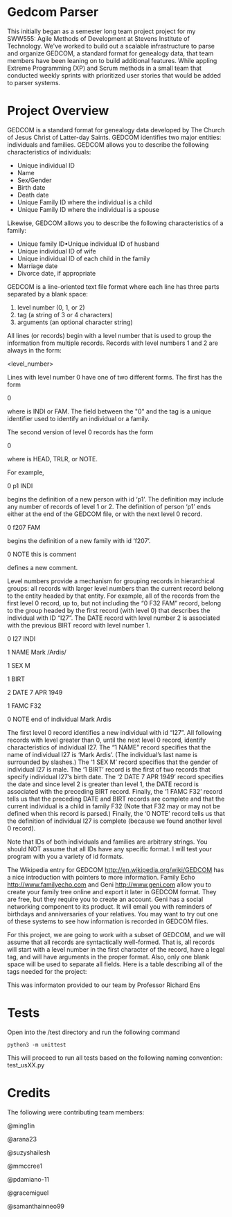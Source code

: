 # Gedcom Parser

This initially began as a semester long team project project for my SWW555: Agile Methods of Development at Stevens Institute of Technology. We've worked to build out a scalable infrastructure to parse and organize GEDCOM, a standard format for genealogy data, that team members have been leaning on to build additional features. While appling Extreme Programming (XP) and Scrum methods in a small team that conducted weekly sprints with prioritized user stories that would be added to parser systems.

# Project Overview
GEDCOM is a standard format for genealogy data developed by The Church of Jesus Christ of Latter-day Saints. GEDCOM identifies two major entities: individuals and families. GEDCOM allows you to describe the following characteristics of individuals:
  - Unique individual ID
  - Name
  - Sex/Gender
  - Birth date
  - Death date
  - Unique Family ID where the individual is a child
  - Unique Family ID where the individual is a spouse

Likewise, GEDCOM allows you to describe the following characteristics of a family:
  - Unique family ID•Unique individual ID of husband
  - Unique individual ID of wife
  - Unique individual ID of each child in the family
  - Marriage date
  - Divorce date, if appropriate
 
GEDCOM is	a	line-oriented	text	file	format	where	each	line	has	three	parts	separated	by a blank space:	

  1. level	number (0,	1,	or	2)	
  2. tag (a	string	of	3	or	4	characters)	
  3. arguments (an	optional	character	string)	
 
All	lines	(or	records)	begin	with	a	level	number that	is	used to group	the	information	from multiple	records.	Records	with	level	numbers	1	and	2 are	always in the	form:	

  <level_number> <tag> <arguments>
  
Lines	with	level	number	0 have	one	of	two different	forms. The first	has	the	form

  0 <id> <tag>
  
where <tag> is INDI or FAM. The	<id> field	between	the	"0"	and	the	tag	is a	unique	identifier	used	to	identify	an	individual	or	a	family.
  
The	second	version of	level	0	records	has the	form

  0 <tag> <arguments that may be ignored>
  
where <tag> is HEAD, TRLR, or NOTE.
  
For	example,

  0 p1 INDI
  
begins	the	definition	of	a	new	person	with	id	‘p1’.		 The	definition	may	include	any	number of	records	of	level	1	or	2.		The	definition	of	person	‘p1’	ends	either	at	the	end	of	the GEDCOM	file,	or	with	the	next	level	0	record.

  0 f207 FAM

begins	the	definition	of	a	new	family	with	id	‘f207’.

  0 NOTE this is comment

defines	a	new	comment.

Level	numbers	provide	a	mechanism	for	grouping	records	in	hierarchical	groups:	all records	with	larger	level	numbers	than	the	current	record	belong	to	the entity	headed	by that	entity.	For	example,	all	of	the	records	from	the	first	level	0	record,	up	to,	but	not	including	the	“0	F32	FAM”	record,	belong	to	the	group	headed	by	the	first	record (with level	0) that	describes	the	individual	with	ID	“I27”.	The	DATE	record	with	level	number	2	is	 associated	with the	previous	BIRT	record	with	level	number	1.

  0 I27 INDI
  
  1 NAME Mark /Ardis/
  
  1 SEX M
  
  1 BIRT
  
  2 DATE 7 APR 1949
  
  1 FAMC F32
  
  0 NOTE end of individual Mark Ardis

The	first	level	0	record	identifies	a	new	individual	with	id	“I27”. All	following	records	with	level greater	than	0,	until	the	next	level	0	record, identify	characteristics	of	individual I27. The	 “1	NAME” record	specifies	that the	name of	individual	I27 is	‘Mark	Ardis’. (The	individual’s	last	name	is	surrounded	by	slashes.)	The	‘1 SEX M’	record	specifies	that the	gender	of	individual	I27 is	male.		The	‘1 BIRT’	record is	the	first	of	two	records	that specify	individual	I27’s	birth date.		The	‘2 DATE 7 APR 1949’ record	specifies	the	date	and	since	level	2	is	greater	than	level	1,	the	DATE	record	is	associated	with	the	preceding	BIRT	record.	Finally,	the	‘1 FAMC F32’	record	tells	us	that	the	preceding	DATE and	BIRT	records	are	complete	and	that the	current	individual	is	a	child	in	family	F32 (Note	that	F32 may	or	may	not	be	defined	when	this	record	is	parsed.) Finally,	the	‘0
NOTE’ record	tells	us	that	the	definition	of	individual	I27 is	complete	(because	we	found	another	level	0	record).		

Note	that	IDs	of	both	individuals	and	families	are	arbitrary	strings. You	should	NOT assume	that	all	IDs	have	any	specific	format. I	will	test	your program	with	you	a	variety	of id	formats.

The	Wikipedia	entry	for	GEDCOM	<http://en.wikipedia.org/wiki/GEDCOM>	has	a	nice	introduction	with	pointers	to	more	information.	Family	Echo <http://www.familyecho.com>	and	Geni	<http://www.geni.com>	allow	you	to create	your	family	tree	online	and	export	it	later	in	GEDCOM	format.	They	are	free,	but	they require	you	to	create	an	account.	Geni	has	a	social	networking	component	to	its	product.	It will	email	you	with	reminders	of	birthdays	and	anniversaries	of	your	relatives. You	may	want	to	try	out	one	of	these	systems	to	see	how	information is	recorded	in	GEDCOM	files.	

For	this	project, we	are	going	to	work	with	a	subset	of	GEDCOM,	and	we	will	assume	that	all	records	are	syntactically	well-formed.	That	is,	all	records will	start	with	a	level	number	in	the	first	character	of	the	record,	have a	legal	tag,	and	will	have	arguments	in	the	proper format.	Also,	only	one	blank	space	will	be	used	to	separate	all	fields. Here	is	a	table	describing	all	of	the	tags	needed	for	the	project:	

This was informaton provided to our team by Professor Richard Ens 

# Tests
Open into the /test directory and run the following command
```
python3 -m unittest
```

This will proceed to run all tests based on the following naming convention: test_usXX.py

# Credits

The following were contributing team members:

@ming1in

@arana23

@suzyshailesh

@mmccree1

@pdamiano-11

@gracemiguel

@samanthainneo99
